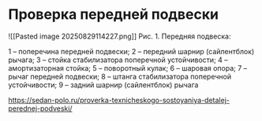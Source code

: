 # Проверка передней подвески
![[Pasted image 20250829114227.png]]
Рис. 1. Передняя подвеска:

1 – поперечина передней подвески; 2 – передний шарнир (сайлентблок) рычага; 3 – стойка стабилизатора поперечной устойчивости; 4 – амортизаторная стойка; 5 – поворотный кулак; 6 – шаровая опора; 7 – рычаг передней подвески; 8 – штанга стабилизатора поперечной устойчивости; 9 – задний шарнир (сайлентблок) рычага

https://sedan-polo.ru/proverka-texnicheskogo-sostoyaniya-detalej-perednej-podveski/
